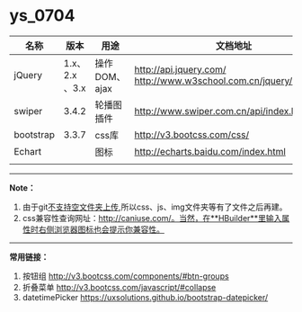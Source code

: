 # ys_0704
| 名称        | 版本           | 用途         | 文档地址                                     |
| --------- | ------------ | ---------- | ---------------------------------------- |
| jQuery    | 1.x、2.x 、3.x | 操作DOM、ajax | http://api.jquery.com/    http://www.w3school.com.cn/jquery/index.asp |
| swiper    | 3.4.2        | 轮播图插件      | http://www.swiper.com.cn/api/index.html  |
| bootstrap | 3.3.7        | css库       | http://v3.bootcss.com/css/               |
| Echart    |              | 图标         | http://echarts.baidu.com/index.html      |
|           |              |            |                                          |

---

**Note：**

1. 由于git<u>不支持空文件夹上传</u>,所以css、js、img文件夹等有了文件之后再建。
2. css兼容性查询网址：http://caniuse.com/。当然，在**HBuilder**里输入属性时右侧浏览器图标也会提示你兼容性。

---

**常用链接：**

1. 按钮组  http://v3.bootcss.com/components/#btn-groups
2. 折叠菜单 http://v3.bootcss.com/javascript/#collapse
3. datetimePicker https://uxsolutions.github.io/bootstrap-datepicker/